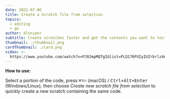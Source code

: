 ```yaml
---
date: 2021-07-06
title: Create a Scratch file from selection
topics:
  - editing
  - go
author: dlsniper
subtitle: Create scratches faster and get the contents you want to test pre-populated
thumbnail: ./thumbnail.png
cardThumbnail: ./card.png
video: >-
  https://www.youtube.com/watch?v=PJ8JmpMQTgI&list=PLQ176FUIyIUZrbrlz4AY1V8VzBJKZyVlW&index=41
---
```


**How to use:**

Select a portion of the code, press <kbd>⌘⌥⏎</kbd> (macOS) / <kbd>Ctrl+Alt+Enter</kbd> (Windows/Linux), then choose _Create new scratch file from selection_ to quickly create a new scratch containing the same code.
